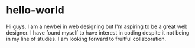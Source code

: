 # hello-world
Hi guys,
I am a newbei in web designing but I'm aspiring to be a great web designer. I have found myself to have interest in coding despite it
not being in my line of studies. I am looking forward to fruitful collaboration.
